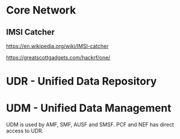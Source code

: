 # Core Network

## IMSI Catcher

https://en.wikipedia.org/wiki/IMSI-catcher

https://greatscottgadgets.com/hackrf/one/

# UDR - Unified Data Repository

# UDM - Unified Data Management

UDM is used by AMF, SMF, AUSF and SMSF. PCF and NEF has direct access to UDR.